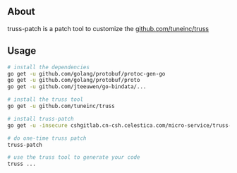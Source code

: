 ## About

truss-patch is a patch tool to customize the [github.com/tuneinc/truss](https://github.com/tuneinc/truss)


## Usage

```bash
# install the dependencies
go get -u github.com/golang/protobuf/protoc-gen-go
go get -u github.com/golang/protobuf/proto
go get -u github.com/jteeuwen/go-bindata/...

# install the truss tool
go get -u github.com/tuneinc/truss

# install truss-patch
go get -u -insecure cshgitlab.cn-csh.celestica.com/micro-service/truss-patch

# do one-time truss patch
truss-patch

# use the truss tool to generate your code
truss ...
```